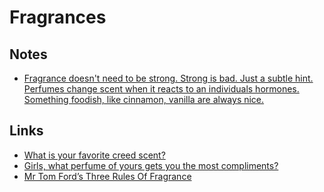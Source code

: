 # Fragrances

## Notes

- [Fragrance doesn't need to be strong. Strong is bad. Just a subtle hint. Perfumes change scent when it reacts to an individuals hormones. Something foodish, like cinnamon, vanilla are always nice.](https://www.reddit.com/r/TheGirlSurvivalGuide/comments/ygvz2w/can_someone_explain_smellperfume_culture_pls_i/)

## Links

- [What is your favorite creed scent?](https://www.reddit.com/r/fragrance/comments/wikh80/what_is_your_favourite_creed_scent/)
- [Girls, what perfume of yours gets you the most compliments?](https://www.reddit.com/r/TheGirlSurvivalGuide/comments/yrgzut/girls_what_perfume_of_yours_gets_you_the_most/)
- [Mr Tom Ford’s Three Rules Of Fragrance](https://www.youtube.com/watch?v=E8M1x3SLD-c)
